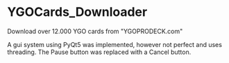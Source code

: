 # YGOCards_Downloader
Download over 12.000 YGO cards from "YGOPRODECK.com"

A gui system using PyQt5 was implemented, however not perfect and uses threading.
The Pause button was replaced with a Cancel button.